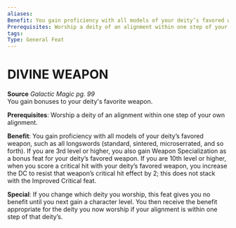 ```yaml
---
aliases: 
Benefit: You gain proficiency with all models of your deity’s favored weapon, such as all longswords (standard, sintered, microserrated, and so forth). If you are 3rd level or higher, you also gain Weapon Specialization as a bonus feat for your deity’s favored weapon. If you are 10th level or higher, when you score a critical hit with your deity’s favored weapon, you increase the DC to resist that weapon’s critical hit effect by 2; this does not stack with the Improved Critical feat.
Prerequisites: Worship a deity of an alignment within one step of your own alignment.
tags: 
Type: General Feat
---
```

# DIVINE WEAPON
**Source** _Galactic Magic pg. 99_  
You gain bonuses to your deity's favorite weapon.

**Prerequisites**: Worship a deity of an alignment within one step of your own alignment.

**Benefit**: You gain proficiency with all models of your deity’s favored weapon, such as all longswords (standard, sintered, microserrated, and so forth). If you are 3rd level or higher, you also gain Weapon Specialization as a bonus feat for your deity’s favored weapon. If you are 10th level or higher, when you score a critical hit with your deity’s favored weapon, you increase the DC to resist that weapon’s critical hit effect by 2; this does not stack with the Improved Critical feat.

**Special**: If you change which deity you worship, this feat gives you no benefit until you next gain a character level. You then receive the benefit appropriate for the deity you now worship if your alignment is within one step of that deity’s.